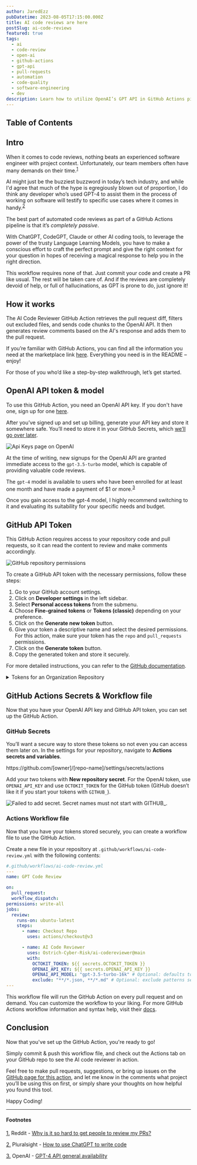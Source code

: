 ```yaml
---
author: JaredEzz
pubDatetime: 2023-08-05T17:15:00.000Z
title: AI code reviews are here
postSlug: ai-code-reviews
featured: true
tags:
  - ai
  - code-review
  - open-ai
  - github-actions
  - gpt-api
  - pull-requests
  - automation
  - code-quality
  - software-engineering
  - dev
description: Learn how to utilize OpenAI’s GPT API in GitHub Actions pipelines to review your pull requests
---
```


## Table of Contents
## Intro
When it comes to code reviews, nothing beats an experienced software engineer with project context. Unfortunately, our team members often have many demands on their time.<sup>[1](#footnotes)</sup>

AI might just be the buzziest buzzword in today’s tech industry, and while I'd agree that much of the hype is egregiously blown out of proportion, I do think  any developer who’s used GPT-4 to assist them in the process of working on software will testify to specific use cases where it comes in handy.<sup>[2](#footnotes)</sup>

The best part of automated code reviews as part of a GitHub Actions pipeline is that it’s *completely passive*. 

With ChatGPT, CodeGPT, Claude or other AI coding tools, to leverage the power of the trusty Language Learning Models, you have to make a conscious effort to craft the perfect prompt and give the right context for your question in hopes of receiving a magical response to help you in the right direction. 

This workflow requires none of that. Just commit your code and create a PR like usual. The rest will be taken care of. And if the reviews are completely devoid of help, or full of hallucinations, as GPT is prone to do, just ignore it!

## How it works

The AI Code Reviewer GitHub Action retrieves the pull request diff, filters out excluded files, and sends code chunks to the OpenAI API. It then generates review comments based on the AI's response and adds them to the pull request.

If you’re familiar with GitHub Actions, you can find all the information you need at the marketplace link [here](https://github.com/marketplace/actions/openai-gpt-code-review-action). Everything you need is in the README – enjoy!

For those of you who’d like a step-by-step walkthrough, let’s get started.

## OpenAI API token & model

To use this GitHub Action, you need an OpenAI API key. If you don't have one, sign up for one [here](https://platform.openai.com/signup). 

After you’ve signed up and set up billing, generate your API key and store it somewhere safe. You’ll need to store it in your GitHub Secrets, which [we’ll go over later](#github-secrets).

![Api Keys page on OpenAI](/assets/api-keys.png)

At the time of writing, new signups for the OpenAI API are granted immediate access to the `gpt-3.5-turbo` model, which is capable of providing valuable code reviews. 

The `gpt-4` model is available to users who have been enrolled for at least one month and have made a payment of $1 or more.<sup>[3](#footnotes)</sup>


Once you gain access to the gpt-4 model, I highly recommend switching to it and evaluating its suitability for your specific needs and budget.

## GitHub API Token

This GitHub Action requires access to your repository code and pull requests, so it can read the content to review and make comments accordingly.

![GitHub repository permissions](/assets/repo-permissions.png)

To create a GitHub API token with the necessary permissions, follow these steps:

1. Go to your GitHub account settings.
2. Click on **Developer settings** in the left sidebar.
3. Select **Personal access tokens** from the submenu.
4. Choose **Fine-grained tokens** or **Tokens (classic)** depending on your preference.
5. Click on the **Generate new token** button.
6. Give your token a descriptive name and select the desired permissions. For this action, make sure your token has the `repo` and `pull_requests` permissions.
7. Click on the **Generate token** button.
8. Copy the generated token and store it securely.


For more detailed instructions, you can refer to the [GitHub documentation](https://docs.github.com/en/authentication/keeping-your-account-and-data-secure/managing-your-personal-access-tokens).

<details>
    <summary>Tokens for an Organization Repository</summary>

    If you’re setting up this action on a GitHub repository that belongs to an organization, make sure you consult with a user with the Owner role in the GitHub Organization. 

    In the Organization’s Settings page, find Third-party Access on the settings sidebar, and enable Fine-grained personal access tokens under the “Personal access Tokens” option.

    This may require administrator approval, but after this is successfully set up, just follow the steps above. The rest of the process is the same as creating a personal token, except when creating the token, under "Repository Access" (I recommend choosing "Only select repositories"), be sure to select the Organization’s repository for which you’d like to set up this GitHub Action.

</details>

## GitHub Actions Secrets & Workflow file

Now that you have your OpenAI API key and GitHub API token, you can set up the GitHub Action.

### GitHub Secrets

You’ll want a secure way to store these tokens so not even you can access them later on. In the settings for your repository, navigate to **Actions secrets and variables**.

<p>https://github.com/[owner]/[repo-name]/settings/secrets/actions</p>

Add your two tokens with **New repository secret**. For the OpenAI token, use `OPENAI_API_KEY` and use `OCTOKIT_TOKEN` for the GitHub token (GitHub doesn’t like it if you start your tokens with `GITHUB_`). 

![Failed to add secret. Secret names must not start with GITHUB_.](/assets/github_failed_token_add.png)

### Actions Workflow file

Now that you have your tokens stored securely, you can create a workflow file to use the GitHub Action.

Create a new file in your repository at `.github/workflows/ai-code-review.yml` with the following contents:

```yaml
#.github/workflows/ai-code-review.yml
---
name: GPT Code Review

on:
  pull_request:
  workflow_dispatch:
permissions: write-all
jobs:
  review:
    runs-on: ubuntu-latest
    steps:
      - name: Checkout Repo
        uses: actions/checkout@v3

      - name: AI Code Reviewer
        uses: Ostrich-Cyber-Risk/ai-codereviewer@main
        with:
          OCTOKIT_TOKEN: ${{ secrets.OCTOKIT_TOKEN }}
          OPENAI_API_KEY: ${{ secrets.OPENAI_API_KEY }}
          OPENAI_API_MODEL: "gpt-3.5-turbo-16k" # Optional: defaults to "gpt-4"
          exclude: "**/*.json, **/*.md" # Optional: exclude patterns separated by commas
---
```

This workflow file will run the GitHub Action on every pull request and on demand. You can customize the workflow to your liking. For more GitHub Actions workflow information and syntax help, visit their [docs](https://docs.github.com/en/actions/using-workflows/workflow-syntax-for-github-actions).


## Conclusion
Now that you've set up the GitHub Action, you're ready to go!

Simply commit & push this workflow file, and check out the Actions tab on your GitHub repo to see the AI code reviewer in action. 

Feel free to make pull requests, suggestions, or bring up issues on the [GitHub page for this action](https://github.com/Ostrich-Cyber-Risk/ai-codereviewer), and let me know in the comments what project you’ll be using this on first, or simply share your thoughts on how helpful you found this tool.

Happy Coding!

<hr class="dashed">

#### Footnotes

[1.](#intro) Reddit - [Why is it so hard to get people to review my PRs?](https://www.reddit.com/r/cscareerquestions/comments/mrhk2z/why_is_it_so_hard_to_get_people_to_review_my_prs/)

[2.](#intro) Pluralsight - [How to use ChatGPT to write code](https://www.pluralsight.com/blog/software-development/how-use-chatgpt-programming-coding)

[3.](#openai-api-token--model) OpenAI - [GPT-4 API general availability](https://openai.com/blog/gpt-4-api-general-availability)
